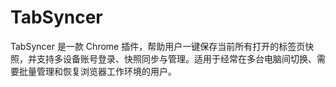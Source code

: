 # TabSyncer
TabSyncer 是一款 Chrome 插件，帮助用户一键保存当前所有打开的标签页快照，并支持多设备账号登录、快照同步与管理。适用于经常在多台电脑间切换、需要批量管理和恢复浏览器工作环境的用户。

